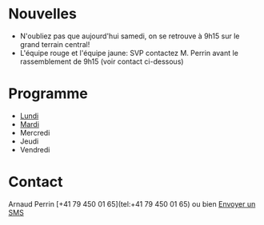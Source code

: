 # Nouvelles

- N'oubliez pas que aujourd'hui samedi, on se retrouve à 9h15 sur le grand terrain central!
- L'équipe rouge et l'équipe jaune: SVP contactez M. Perrin avant le rassemblement de 9h15 (voir contact ci-dessous)
# Programme
- [Lundi](Stage_P3/Essai/Lundi)
- [Mardi](Stage_P3/Essai/Mardi)
- Mercredi
- Jeudi
- Vendredi
# Contact
Arnaud Perrin [+41 79 450 01 65](tel:+41 79 450 01 65) ou bien <a href="sms:+41794500165?body=Je%viendrai">Envoyer un SMS</a>







